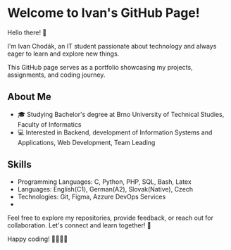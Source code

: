 # Welcome to Ivan's GitHub Page!

Hello there! 👋


I'm Ivan Chodák, an IT student passionate about technology and always eager to learn and explore new things. 

This GitHub page serves as a portfolio showcasing my projects, assignments, and coding journey.

## About Me

- 🎓 Studying Bachelor's degree at Brno University of Technical Studies, Faculty of Informatics
- 💻 Interested in Backend, development of Information Systems and Applications, Web Development, Team Leading


## Skills

- Programming Languages: C, Python, PHP, SQL, Bash, Latex
- Languages: English(C1), German(A2), Slovak(Native), Czech
- Technologies: Git, Figma, Azzure DevOps Services
- 

Feel free to explore my repositories, provide feedback, or reach out for collaboration. Let's connect and learn together! 🚀

Happy coding! 👩‍💻👨‍💻


<!--
## Connect with Me

- [LinkedIn](Your LinkedIn Profile Link)
- [Twitter](Your Twitter Profile Link)

- 🌐 [Your Portfolio Website/Blog (if applicable)]
## Projects

Here are some of the projects I've worked on:

1. **[Project 1 Name]**
   - Description: [Brief project description]
   - Repository: [Link to the GitHub repository]

2. **[Project 2 Name]**
   - Description: [Brief project description]
   - Repository: [Link to the GitHub repository]

...


**IvanIV100/IvanIV100** is a ✨ _special_ ✨ repository because its `README.md` (this file) appears on your GitHub profile.

Here are some ideas to get you started:

- 🔭 I’m currently working on ...
- 🌱 I’m currently learning ...
- 👯 I’m looking to collaborate on ...
- 🤔 I’m looking for help with ...
- 💬 Ask me about ...
- 📫 How to reach me: ...
- 😄 Pronouns: ...
- ⚡ Fun fact: ...
-->
